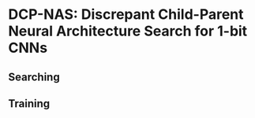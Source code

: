 # DCP-NAS: Discrepant Child-Parent Neural Architecture Search for 1-bit CNNs

## Searching


## Training
